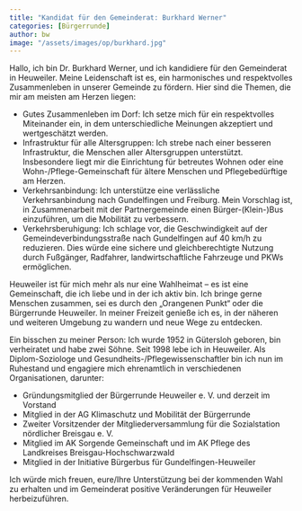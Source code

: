 ```yaml
---
title: "Kandidat für den Gemeinderat: Burkhard Werner"
categories: [Bürgerrunde]
author: bw
image: "/assets/images/op/burkhard.jpg"
---
```


Hallo, ich bin Dr. Burkhard Werner, und ich kandidiere für den Gemeinderat in Heuweiler. Meine Leidenschaft ist es, ein harmonisches und respektvolles Zusammenleben in unserer Gemeinde zu fördern. Hier sind die Themen, die mir am meisten am Herzen liegen:

- Gutes Zusammenleben im Dorf: Ich setze mich für ein respektvolles Miteinander ein, in dem unterschiedliche Meinungen akzeptiert und wertgeschätzt werden.
- Infrastruktur für alle Altersgruppen: Ich strebe nach einer besseren Infrastruktur, die Menschen aller Altersgruppen unterstützt. Insbesondere liegt mir die Einrichtung für betreutes Wohnen oder eine Wohn-/Pflege-Gemeinschaft für ältere Menschen und Pflegebedürftige am Herzen.
- Verkehrsanbindung: Ich unterstütze eine verlässliche Verkehrsanbindung nach Gundelfingen und Freiburg. Mein Vorschlag ist, in Zusammenarbeit mit der Partnergemeinde einen Bürger-(Klein-)Bus einzuführen, um die Mobilität zu verbessern.
- Verkehrsberuhigung: Ich schlage vor, die Geschwindigkeit auf der Gemeindeverbindungsstraße nach Gundelfingen auf 40 km/h zu reduzieren. Dies würde eine sichere und gleichberechtigte Nutzung durch Fußgänger, Radfahrer, landwirtschaftliche Fahrzeuge und PKWs ermöglichen.

Heuweiler ist für mich mehr als nur eine Wahlheimat – es ist eine Gemeinschaft, die ich liebe und in der ich aktiv bin. Ich bringe gerne Menschen zusammen, sei es durch den „Orangenen Punkt“ oder die Bürgerrunde Heuweiler. In meiner Freizeit genieße ich es, in der näheren und weiteren Umgebung zu wandern und neue Wege zu entdecken.

Ein bisschen zu meiner Person: Ich wurde 1952 in Gütersloh geboren, bin verheiratet und habe zwei Söhne. Seit 1998 lebe ich in Heuweiler. Als Diplom-Soziologe und Gesundheits-/Pflegewissenschaftler bin ich nun im Ruhestand und engagiere mich ehrenamtlich in verschiedenen Organisationen, darunter:

- Gründungsmitglied der Bürgerrunde Heuweiler e. V. und derzeit im Vorstand
- Mitglied in der AG Klimaschutz und Mobilität der Bürgerrunde
- Zweiter Vorsitzender der Mitgliederversammlung für die Sozialstation nördlicher Breisgau e. V.
- Mitglied im AK Sorgende Gemeinschaft und im AK Pflege des Landkreises Breisgau-Hochschwarzwald
- Mitglied in der Initiative Bürgerbus für Gundelfingen-Heuweiler

Ich würde mich freuen, eure/Ihre Unterstützung bei der kommenden Wahl zu erhalten und im Gemeinderat positive Veränderungen für Heuweiler herbeizuführen.
